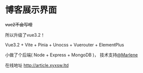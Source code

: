 # 博客展示界面
~~vue2不会写哩~~

所以升级了vue3.2！

Vue3.2 + Vite + Pinia + Unocss + Vuerouter + ElementPlus

小做了个后端( Node + Express + MongoDB )，
技术支持[@Marlene](https://github.com/MarleneJiang)

在线地址 http://article.xyxsw.ltd